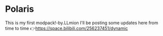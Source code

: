 # Polaris
This is my first modpack!-by.LLmion
I'll be posting some updates here from time to time 👉https://space.bilibili.com/256237451/dynamic
